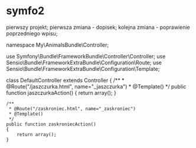 symfo2
======

pierwszy projekt;
pierwsza zmiana - dopisek;
kolejna zmiana - poprawienie poprzedniego wpisu;

namespace My\AnimalsBundle\Controller;

use Symfony\Bundle\FrameworkBundle\Controller\Controller;
use Sensio\Bundle\FrameworkExtraBundle\Configuration\Route;
use Sensio\Bundle\FrameworkExtraBundle\Configuration\Template;

class DefaultController extends Controller
{
    /**
     * @Route("/jaszczurka.html", name="_jaszczurka")
     * @Template()
     */
    public function jaszczurkaAction()
    {
        return array();
    }

    /**
     * @Route("/zaskroniec.html", name="_zaskroniec")
     * @Template()
     */
    public function zaskroniecAction()
    {
        return array();
    }
